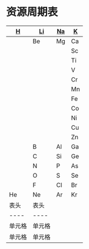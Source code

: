 # 资源周期表
|[H](https://baidu.com)|[Li](https://sogou.com)|[Na](http://bing.com)|[K](https://so.com)|
|-|-|-|-|
||Be|Mg|Ca|
||||Sc|
||||Ti|
||||V|
||||Cr|
||||Mn|
||||Fe|
||||Co|
||||Ni|
||||Cu|
||||Zn|
||B|Al|Ga|
||C|Si|Ge|
||N|P|As|
||O|S|Se|
||F|Cl|Br
|He|Ne|Ar|Kr|
|  表头   | 表头  |
|  ----  | ----  |
| 单元格  | 单元格 |
| 单元格  | 单元格 |
